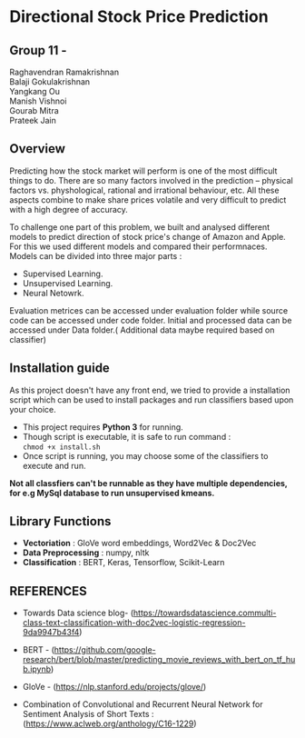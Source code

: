 # Directional Stock Price Prediction
## Group 11 - 
Raghavendran Ramakrishnan\
Balaji Gokulakrishnan \
Yangkang Ou\
Manish Vishnoi\
Gourab Mitra\
Prateek Jain

## Overview
Predicting how the stock market will perform is one of the most difficult things to do. There are so many factors involved in the prediction – physical factors vs. physhological, rational and irrational behaviour, etc. All these aspects combine to make share prices volatile and very difficult to predict with a high degree of accuracy. 

To challenge one part of this problem, we built and analysed different models to predict direction of stock price's change of Amazon and Apple. For this we used different models and compared their performnaces. Models can be divided into three major parts :
* Supervised Learning.
* Unsupervised Learning.
* Neural Netowrk.

Evaluation metrices can be accessed under evaluation folder while source code can be accessed under code folder. Initial and processed data can be accessed under Data folder.( Additional data maybe required based on classifier)

## Installation guide

As this project doesn't have any front end, we tried to provide a installation script which can be used to install packages and run classifiers based upon your choice.

* This project requires **Python 3** for running.
* Though script is executable, it is safe to run command : \
``` chmod +x install.sh ```
* Once script is running, you may choose some of the classifiers to execute and run.


**Not all classfiers can't be runnable as they have multiple dependencies, for e.g MySql database to run unsupervised kmeans.**

## Library Functions
* **Vectoriation** : GloVe word embeddings, Word2Vec & Doc2Vec
* **Data Preprocessing** : numpy, nltk 
* **Classification** : BERT, Keras, Tensorflow, Scikit-Learn

 
## REFERENCES

* Towards Data science blog- (https://towardsdatascience.commulti-class-text-classification-with-doc2vec-logistic-regression-9da9947b43f4)

* BERT - (https://github.com/google-research/bert/blob/master/predicting_movie_reviews_with_bert_on_tf_hub.ipynb)

* GloVe - (https://nlp.stanford.edu/projects/glove/)

* Combination of Convolutional and Recurrent Neural Network for Sentiment Analysis of Short Texts : (https://www.aclweb.org/anthology/C16-1229)
